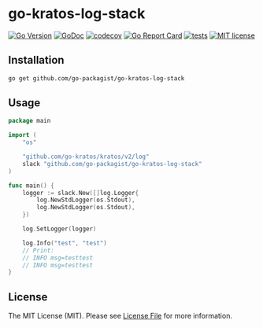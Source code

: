 # go-kratos-log-stack

[![Go Version](https://badgen.net/github/release/go-packagist/go-kratos-log-stack/stable)](https://github.com/go-packagist/go-kratos-log-stack/releases)
[![GoDoc](https://pkg.go.dev/badge/github.com/go-packagist/go-kratos-log-stack)](https://pkg.go.dev/github.com/go-packagist/go-kratos-log-stack)
[![codecov](https://codecov.io/gh/go-packagist/go-kratos-log-stack/branch/master/graph/badge.svg?token=5TWGQ9DIRU)](https://codecov.io/gh/go-packagist/go-kratos-log-stack)
[![Go Report Card](https://goreportcard.com/badge/github.com/go-packagist/go-kratos-log-stack)](https://goreportcard.com/report/github.com/go-packagist/go-kratos-log-stack)
[![tests](https://github.com/go-packagist/go-kratos-log-stack/actions/workflows/go.yml/badge.svg)](https://github.com/go-packagist/go-kratos-log-stack/actions/workflows/go.yml)
[![MIT license](https://img.shields.io/badge/license-MIT-brightgreen.svg)](https://opensource.org/licenses/MIT)

## Installation

```bash
go get github.com/go-packagist/go-kratos-log-stack
```

## Usage

```go
package main

import (
	"os"

	"github.com/go-kratos/kratos/v2/log"
	slack "github.com/go-packagist/go-kratos-log-stack"
)

func main() {
	logger := slack.New([]log.Logger{
		log.NewStdLogger(os.Stdout),
		log.NewStdLogger(os.Stdout),
	})

	log.SetLogger(logger)

	log.Info("test", "test")
	// Print:
	// INFO msg=testtest
	// INFO msg=testtest
}

```

## License

The MIT License (MIT). Please see [License File](LICENSE) for more information.